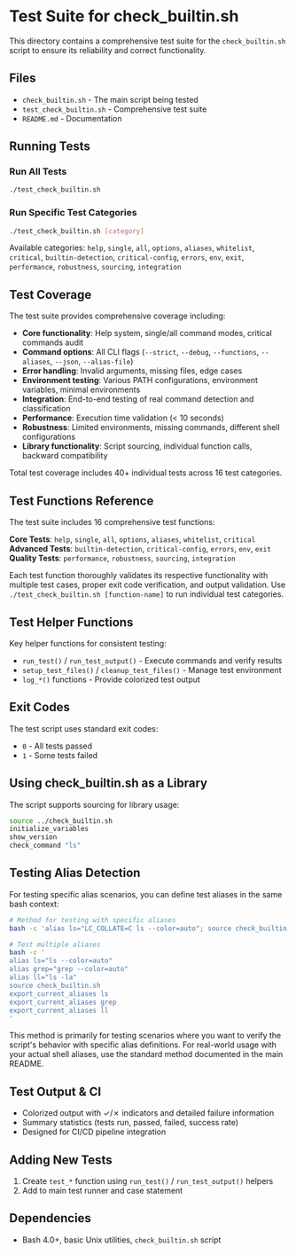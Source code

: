 # Test Suite for check_builtin.sh

This directory contains a comprehensive test suite for the `check_builtin.sh` script to ensure its reliability and correct functionality.

## Files

- `check_builtin.sh` - The main script being tested
- `test_check_builtin.sh` - Comprehensive test suite
- `README.md` - Documentation

## Running Tests

### Run All Tests
```bash
./test_check_builtin.sh
```

### Run Specific Test Categories
```bash
./test_check_builtin.sh [category]
```

Available categories: `help`, `single`, `all`, `options`, `aliases`, `whitelist`, `critical`, `builtin-detection`, `critical-config`, `errors`, `env`, `exit`, `performance`, `robustness`, `sourcing`, `integration`

## Test Coverage

The test suite provides comprehensive coverage including:

- **Core functionality**: Help system, single/all command modes, critical commands audit
- **Command options**: All CLI flags (`--strict`, `--debug`, `--functions`, `--aliases`, `--json`, `--alias-file`)
- **Error handling**: Invalid arguments, missing files, edge cases
- **Environment testing**: Various PATH configurations, environment variables, minimal environments
- **Integration**: End-to-end testing of real command detection and classification
- **Performance**: Execution time validation (< 10 seconds)
- **Robustness**: Limited environments, missing commands, different shell configurations
- **Library functionality**: Script sourcing, individual function calls, backward compatibility

Total test coverage includes 40+ individual tests across 16 test categories.

## Test Functions Reference

The test suite includes 16 comprehensive test functions:

**Core Tests**: `help`, `single`, `all`, `options`, `aliases`, `whitelist`, `critical`  
**Advanced Tests**: `builtin-detection`, `critical-config`, `errors`, `env`, `exit`  
**Quality Tests**: `performance`, `robustness`, `sourcing`, `integration`

Each test function thoroughly validates its respective functionality with multiple test cases, proper exit code verification, and output validation. Use `./test_check_builtin.sh [function-name]` to run individual test categories.

## Test Helper Functions

Key helper functions for consistent testing:
- `run_test()` / `run_test_output()` - Execute commands and verify results
- `setup_test_files()` / `cleanup_test_files()` - Manage test environment
- `log_*()` functions - Provide colorized test output

## Exit Codes

The test script uses standard exit codes:
- `0` - All tests passed
- `1` - Some tests failed

## Using check_builtin.sh as a Library

The script supports sourcing for library usage:

```bash
source ../check_builtin.sh
initialize_variables
show_version
check_command "ls"
```

## Testing Alias Detection

For testing specific alias scenarios, you can define test aliases in the same bash context:

```bash
# Method for testing with specific aliases
bash -c 'alias ls="LC_COLLATE=C ls --color=auto"; source check_builtin.sh; export_current_aliases --debug ls'

# Test multiple aliases
bash -c '
alias ls="ls --color=auto"
alias grep="grep --color=auto" 
alias ll="ls -la"
source check_builtin.sh
export_current_aliases ls
export_current_aliases grep
export_current_aliases ll
'
```

This method is primarily for testing scenarios where you want to verify the script's behavior with specific alias definitions. For real-world usage with your actual shell aliases, use the standard method documented in the main README.

## Test Output & CI

- Colorized output with ✓/✗ indicators and detailed failure information
- Summary statistics (tests run, passed, failed, success rate)
- Designed for CI/CD pipeline integration

## Adding New Tests

1. Create `test_*` function using `run_test()` / `run_test_output()` helpers
2. Add to main test runner and case statement

## Dependencies

- Bash 4.0+, basic Unix utilities, `check_builtin.sh` script
